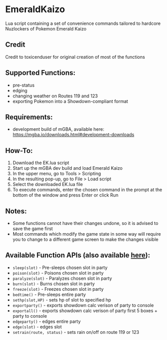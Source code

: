 # EmeraldKaizo
Lua script containing a set of convenience commands tailored to hardcore Nuzlockers of Pokemon Emerald Kaizo 

## Credit
Credit to toxicenduser for original creation of most of the functions

## Supported Functions:
* pre-status
* edging
* changing weather on Routes 119 and 123
* exporting Pokemon into a Showdown-compliant format

## Requirements:
* development build of mGBA, available here: https://mgba.io/downloads.html#development-downloads

## How-To:
1. Download the EK.lua script
1. Start up the mGBA dev build and load Emerald Kaizo
1. In the upper menu, go to Tools > Scripting
1. In the resulting pop-up, go to File > Load script
1. Select the downloaded EK.lua file
1. To execute commands, enter the chosen command in the prompt at the bottom of the window and press Enter or click Run


## Notes:
* Some functions cannot have their changes undone, so it is advised to save the game first
* Most commands which modify the game state in some way will require you to change to a different game screen to make the changes visible

## Available Function APIs (also available [here](https://pastebin.com/raw/e8DZRSPp)):
* `sleep(slot)` - Pre-sleeps chosen slot in party
* `poison(slot)` - Poisons chosen slot in party
* `paralyze(slot)` - Paralyzes chosen slot in party
* `burn(slot)` - Burns chosen slot in party
* `freeze(slot)` - Freezes chosen slot in party
* `bedtime()` - Pre-sleeps entire party
* `sethp(slot,HP)` - sets hp of slot to specified hp
* `exportparty()` - exports showdown calc verison of party to console
* `exportall()` -  exports showdown calc verison of party first 5 boxes + party to console
* `edgeparty()` - edges entire party
* `edge(slot)` - edges slot
* `setrain(route, status)` - sets rain on/off on route 119 or 123
